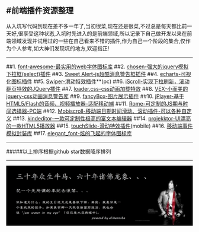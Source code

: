 #前端插件资源整理
---

从入坑写代码到现在差不多一年了,当初很菜,现在还是很菜,不过总是每天都比前一天好,很享受这种状态,入坑时先进入的是前端领域,所以记录下自己做开发以来在前端领域发现并试用过的一些在自己看来不错的插件,作为自己一个阶段的集合,仅作为个人参考,如大神们发现坑的地方,欢迎指正!

---
##1. [font-awesome-最实用的web字体图标库](https://astronautweb.co/snippet/font-awesome/)
##2. [chosen-强大的jquery模拟下拉框(select)插件](http://www.vaikan.com/docs/Chosen/Chosen.htm)
##3. [Sweet Alert-js超酷消息警告框插件](http://www.dglives.com/demo/sweetalert-master/example/)
##4. [echarts-可视化图标插件](http://echarts.baidu.com/echarts2/)
##5. [Swiper-滑动特效插件](http://www.swiper.com.cn/)**(pc)
##6. [iScroll-实现下拉刷新，滚动翻页特效的JQuery插件](http://iscrolljs.com/)
##7. [loader.css-css动画加载特效](https://connoratherton.com/loaders)
##8. [VEX-小而美的jquery-css动画消息警告库](http://github.hubspot.com/vex/docs/welcome/)
##9. [fancyBox-图片展示插件](http://fancyapps.com/fancybox/)
##10. [jPlayer-基于HTML5/Flash的音频、视频播放器-适配移动端](http://www.jplayer.cn/)
##11. [Rome-可定制的JS期与时间选择器-PC端](http://bevacqua.github.io/rome/)
##12. [Mobiscroll-移动端日期时间滑动、滚动插件-可以各种自定义](http://demo.mobiscroll.com/)
##13. [kindeditor-一款可定制性极高的富文本编辑器](https://kindeditor.codeplex.com/)
##14. [projekktor-UI漂亮的一款HTML5播放器](http://www.projekktor.com/)
##15. [touchSlide-滑动特效插件](http://www.superslide2.com/)(mobile)
##16. [移动端事件模拟封装库](https://github.com/chenmnkken/monoevent)
##17. [elegant_font-炫的飞起的字体图标库](http://www.elegantthemes.com/blog/resources/elegant-icon-font/)

---

#####以上排序根据github star数据降序排列

---

![](mydddd.png)


 
